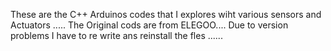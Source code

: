These are the C++ Arduinos codes that I explores wiht various sensors and Actuators .....
The Original cods are from ELEGOO....
Due to version problems I have to re write ans reinstall the fles ......
